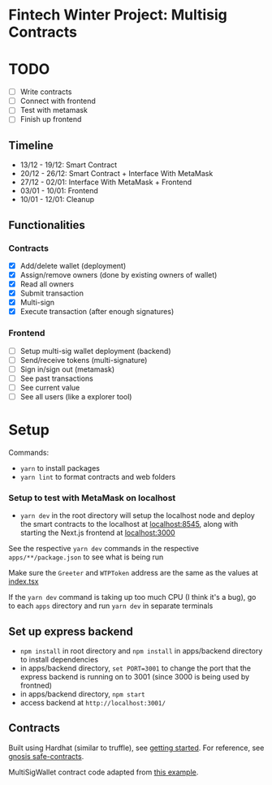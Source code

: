 # Fintech Winter Project: Multisig Contracts

# TODO

- [ ] Write contracts
- [ ] Connect with frontend
- [ ] Test with metamask
- [ ] Finish up frontend

## Timeline

- 13/12 - 19/12: Smart Contract
- 20/12 - 26/12: Smart Contract + Interface With MetaMask
- 27/12 - 02/01: Interface With MetaMask + Frontend
- 03/01 - 10/01: Frontend
- 10/01 - 12/01: Cleanup

## Functionalities

### Contracts

- [x] Add/delete wallet (deployment)
- [x] Assign/remove owners (done by existing owners of wallet)
- [x] Read all owners
- [x] Submit transaction
- [x] Multi-sign
- [x] Execute transaction (after enough signatures)

### Frontend

- [ ] Setup multi-sig wallet deployment (backend)
- [ ] Send/receive tokens (multi-signature)
- [ ] Sign in/sign out (metamask)
- [ ] See past transactions
- [ ] See current value
- [ ] See all users (like a explorer tool)

# Setup

Commands:

- `yarn` to install packages
- `yarn lint` to format contracts and web folders

### Setup to test with MetaMask on localhost

- `yarn dev` in the root directory will setup the localhost node and deploy the smart contracts to the localhost at [localhost:8545](localhost:8545), along with starting the Next.js frontend at [localhost:3000](localhost:3000)

See the respective `yarn dev` commands in the respective `apps/**/package.json` to see what is being run

Make sure the `Greeter` and `WTPToken` address are the same as the values at [index.tsx](apps/web/pages/index.tsx)

If the `yarn dev` command is taking up too much CPU (I think it's a bug), go to each `apps` directory and run `yarn dev` in separate terminals

## Set up express backend

- `npm install` in root directory and `npm install` in apps/backend directory to install dependencies
- in apps/backend directory, `set PORT=3001` to change the port that the express backend is running on to 3001 (since 3000 is being used by frontned)
- in apps/backend directory, `npm start`
- access backend at `http://localhost:3001/`

## Contracts

Built using Hardhat (similar to truffle), see [getting started](https://hardhat.org/getting-started/). For reference, see [gnosis safe-contracts](https://github.com/gnosis/safe-contracts).

MultiSigWallet contract code adapted from [this example](https://solidity-by-example.org/app/multi-sig-wallet/).
